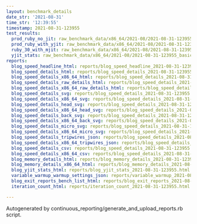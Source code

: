```yaml
---
layout: benchmark_details
date_str: '2021-08-31'
time_str: '12:39:55'
timestamp: 2021-08-31-123955
test_results:
  prod_ruby_no_jit: raw_benchmark_data/x86_64/2021-08/2021-08-31-123955_basic_benchmark_prod_ruby_no_jit.json
  prod_ruby_with_yjit: raw_benchmark_data/x86_64/2021-08/2021-08-31-123955_basic_benchmark_prod_ruby_with_yjit.json
  ruby_30_with_mjit: raw_benchmark_data/x86_64/2021-08/2021-08-31-123955_basic_benchmark_ruby_30_with_mjit.json
  yjit_stats: raw_benchmark_data/x86_64/2021-08/2021-08-31-123955_basic_benchmark_yjit_stats.json
reports:
  blog_speed_headline_html: reports/blog_speed_headline_2021-08-31-123955.html
  blog_speed_details_html: reports/blog_speed_details_2021-08-31-123955.html
  blog_speed_details_x86_64_html: reports/blog_speed_details_2021-08-31-123955.x86_64.html
  blog_speed_details_raw_details_html: reports/blog_speed_details_2021-08-31-123955.raw_details.html
  blog_speed_details_x86_64_raw_details_html: reports/blog_speed_details_2021-08-31-123955.x86_64.raw_details.html
  blog_speed_details_svg: reports/blog_speed_details_2021-08-31-123955.svg
  blog_speed_details_x86_64_svg: reports/blog_speed_details_2021-08-31-123955.x86_64.svg
  blog_speed_details_head_svg: reports/blog_speed_details_2021-08-31-123955.head.svg
  blog_speed_details_x86_64_head_svg: reports/blog_speed_details_2021-08-31-123955.x86_64.head.svg
  blog_speed_details_back_svg: reports/blog_speed_details_2021-08-31-123955.back.svg
  blog_speed_details_x86_64_back_svg: reports/blog_speed_details_2021-08-31-123955.x86_64.back.svg
  blog_speed_details_micro_svg: reports/blog_speed_details_2021-08-31-123955.micro.svg
  blog_speed_details_x86_64_micro_svg: reports/blog_speed_details_2021-08-31-123955.x86_64.micro.svg
  blog_speed_details_tripwires_json: reports/blog_speed_details_2021-08-31-123955.tripwires.json
  blog_speed_details_x86_64_tripwires_json: reports/blog_speed_details_2021-08-31-123955.x86_64.tripwires.json
  blog_speed_details_csv: reports/blog_speed_details_2021-08-31-123955.csv
  blog_speed_details_x86_64_csv: reports/blog_speed_details_2021-08-31-123955.x86_64.csv
  blog_memory_details_html: reports/blog_memory_details_2021-08-31-123955.html
  blog_memory_details_x86_64_html: reports/blog_memory_details_2021-08-31-123955.x86_64.html
  blog_yjit_stats_html: reports/blog_yjit_stats_2021-08-31-123955.html
  variable_warmup_warmup_settings_json: reports/variable_warmup_2021-08-31-123955.warmup_settings.json
  blog_exit_reports_bench_list_html: reports/blog_exit_reports_2021-08-31-123955.bench_list.html
  iteration_count_html: reports/iteration_count_2021-08-31-123955.html

---
```

Autogenerated by continuous_reporting/generate_and_upload_reports.rb script.
